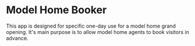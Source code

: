 # Model Home Booker
This app is designed for specific one-day use for a model home grand opening. It's main purpose is to allow model home agents to book visitors in advance.
